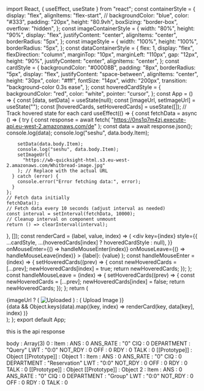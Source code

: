 import React, { useEffect, useState } from "react";
const containerStyle = {
  display: "flex",
  alignItems: "flex-start",
  // backgroundColor: "blue",
  color: "#333",
  padding: "20px",
  height: "80.9vh",
  boxSizing: "border-box",
  overflow: "hidden",
};
const imageContainerStyle = {
  width: "80%",
  height: "90%",
  display: "flex",
  justifyContent: "center",
  alignItems: "center",
  borderRadius: "5px",
};
const imageStyle = {
  width: "100%",
  height: "100%",
  borderRadius: "5px",
};
const dataContainerStyle = {
  flex: 1,
  display: "flex",
  flexDirection: "column",
  marginTop: "10px",
  marginLeft: "110px",
  gap: "12px",
  height: "90%",
  justifyContent: "center",
  alignItems: "center",
};
const cardStyle = {
  backgroundColor: "#00008B",
  padding: "8px",
  borderRadius: "5px",
  display: "flex",
  justifyContent: "space-between",
  alignItems: "center",
  height: "30px",
  color: "#fff",
  fontSize: "14px",
  width: "200px",
  transition: "background-color 0.3s ease",
};
const hoveredCardStyle = {
  backgroundColor: "red",
  color: "white",
  pointer: "cursor",
};
const App = () => {
  const [data, setData] = useState(null);
  const [imageUrl, setImageUrl] = useState("");
  const [hoveredCards, setHoveredCards] = useState([]); // Track hovered state for each card
  useEffect(() => {
    const fetchData = async () => {
      try {
        const response = await fetch(
          "https://0ns1q7m4zj.execute-api.eu-west-2.amazonaws.com/de"
        );
        const data = await response.json();
        console.log(data);
        console.log("seshu", data.body.Item);

        setData(data.body.Item);
        console.log("seshu", data.body.Item);
        setImageUrl(
          "https://wb-quicksight-html.s3.eu-west-2.amazonaws.com/Whitbread-image.jpg"
        ); // Replace with the actual URL
      } catch (error) {
        console.error("Error fetching data:", error);
      }
    };
    // Fetch data initially
    fetchData();
    // Fetch data every 10 seconds (adjust interval as needed)
    const interval = setInterval(fetchData, 10000);
    // Cleanup interval on component unmount
    return () => clearInterval(interval);
  }, []);
  const renderCard = (label, value, index) => (
    <div
      key={index}
      style={{
        ...cardStyle,
        ...(hoveredCards[index] ? hoveredCardStyle : null),
      }}
      onMouseEnter={() => handleMouseEnter(index)}
      onMouseLeave={() => handleMouseLeave(index)}
    >
      <span>{label}:</span>
      <span>{value}</span>
    </div>
  );
  const handleMouseEnter = (index) => {
    setHoveredCards((prev) => {
      const newHoveredCards = [...prev];
      newHoveredCards[index] = true;
      return newHoveredCards;
    });
  };
  const handleMouseLeave = (index) => {
    setHoveredCards((prev) => {
      const newHoveredCards = [...prev];
      newHoveredCards[index] = false;
      return newHoveredCards;
    });
  };
  return (
    <div style={containerStyle}>
      <div style={imageContainerStyle}>
        {imageUrl ? (
          <img src={imageUrl} alt="Uploaded" style={imageStyle} />
        ) : (
          <span>Upload Image</span>
        )}
      </div>
      <div style={dataContainerStyle}>
        {data &&
          Object.keys(data).map((key, index) =>
            renderCard(key, data[key], index)
          )}
      </div>
    </div>
  );
};
export default App;


this is the api response




body
: 
Array(3)
0
: 
Item
: 
ANS
: 
0
ANS_RATE
: 
"0"
CIQ
: 
0
DEPARTMENT
: 
"Query"
LWT
: 
"0:0"
NOT_RDY
: 
0
OFF
: 
0
RDY
: 
0
TALK
: 
0
[[Prototype]]
: 
Object
[[Prototype]]
: 
Object
1
: 
Item
: 
ANS
: 
0
ANS_RATE
: 
"0"
CIQ
: 
0
DEPARTMENT
: 
"Reservation"
LWT
: 
"0:0"
NOT_RDY
: 
0
OFF
: 
0
RDY
: 
0
TALK
: 
0
[[Prototype]]
: 
Object
[[Prototype]]
: 
Object
2
: 
Item
: 
ANS
: 
0
ANS_RATE
: 
"0"
CIQ
: 
0
DEPARTMENT
: 
"Group"
LWT
: 
"0:0"
NOT_RDY
: 
0
OFF
: 
0
RDY
: 
0
TALK
: 
0
